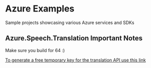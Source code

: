 # Azure Examples

Sample projects showcasing various Azure services and SDKs

## Azure.Speech.Translation Important Notes

Make sure you build for 64 :)

[To generate a free temporary key for the translation API use this link](https://azure.microsoft.com/try/cognitive-services/)
